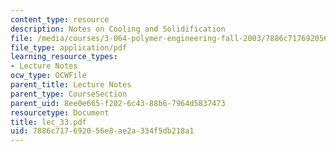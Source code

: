 ```yaml
---
content_type: resource
description: Notes on Cooling and Solidification
file: /media/courses/3-064-polymer-engineering-fall-2003/7886c717692056e8ae2a334f5db218a1_lec_33.pdf
file_type: application/pdf
learning_resource_types:
- Lecture Notes
ocw_type: OCWFile
parent_title: Lecture Notes
parent_type: CourseSection
parent_uid: 8ee0e665-f202-6c43-88b6-7964d5837473
resourcetype: Document
title: lec_33.pdf
uid: 7886c717-6920-56e8-ae2a-334f5db218a1
---
```

